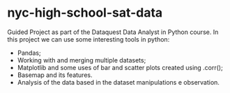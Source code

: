 # nyc-high-school-sat-data
Guided Project as part of the Dataquest Data Analyst in Python course.
In this project we can use some interesting tools in python:
- Pandas;
- Working with and merging multiple datasets;
- Matplotlib and some uses of bar and scatter plots created using .corr();
- Basemap and its features.
- Analysis of the data based in the dataset manipulations e observation.
